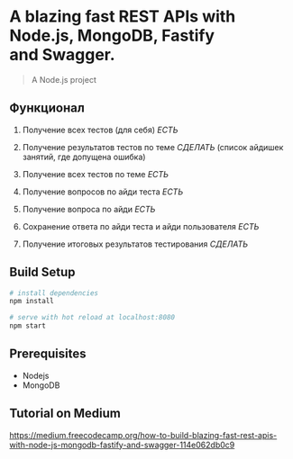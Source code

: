 # A blazing fast REST APIs with Node.js, MongoDB, Fastify and Swagger.
> A Node.js project

## Функционал
1. Получение всех тестов (для себя) *ECТЬ*
2. Получение результатов тестов по теме *СДЕЛАТЬ*
(список айдишек занятий, где допущена ошибка)
3. Получение всех тестов по теме *ECТЬ*

4. Получение вопросов по айди теста *ECТЬ*
4. Получение вопроса по айди *ECТЬ*

5. Сохранение ответа по айди теста и айди пользователя *ECТЬ*
6. Получение итоговых результатов тестирования *СДЕЛАТЬ*

## Build Setup

``` bash
# install dependencies
npm install

# serve with hot reload at localhost:8080
npm start
```
## Prerequisites
- Nodejs
- MongoDB

## Tutorial on Medium

https://medium.freecodecamp.org/how-to-build-blazing-fast-rest-apis-with-node-js-mongodb-fastify-and-swagger-114e062db0c9
